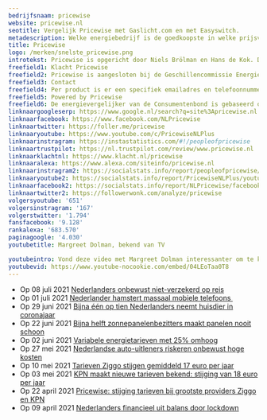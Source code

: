 ```yaml
---
bedrijfsnaam: pricewise  
website: pricewise.nl   
seotitle: Vergelijk Pricewise met Gaslicht.com en met Easyswitch.   
metadescription: Welke energiebedrijf is de goedkoopste in welke prijsvergelijker? Easyswitch vs Pricewise vs Gaslicht.com      
title: Pricewise  
logo: /merken/snelste_pricewise.png  
introtekst: Pricewise is opgericht door Niels Brölman en Hans de Kok. De oprichting vond plaats in 2006. Het bedrijf is in meerdere landen actief. Volgens eigen zeggen is Pricewise de grootste overstapservice voor energie in Europa. Ze organiseren vaak 'energiecollectieven' in zo'n collectief verzamelen mensen zicht die gezamenlijk, onder leiding van Pricewise op zoek gaan naar een nieuwe enegieleverancier. Samen kunnen ze uiteraard de energietarieven flink uitonderhandelen. De website van Pricewise is in de periode van 2015-2021 vier keer uitgeroepen tot website van het jaar. Naast de 'Website van het jaar' is Pricewise enkele malen genomineerd voor zowel de Gouden Loekie en de Loden Loekie. Flinke prestaties! Er werken ruim 70 medewerkers bij het bedrijf waar je terecht kunt voor het vergelijken van energie, elektrische fietsen, verzekeringen, internet & tv en geldleningen.  
freefield1: Klacht Pricewise  
freefield2: Pricewise is aangesloten bij de Geschillencommissie Energie. De geschillencommissie behandelt klachten van consumenten bij energiebedrijven en netwerkbedrijven. Of de geschillencommissie ook klachten behandelt over energievergelijkers is voor mij onduidelijk.  
freefield3: Contact  
freefield4: Per product is er een specifiek emailadres en telefoonnummer beschikbaar. Ook kan je met Pricewise whatsappen.  
freefield5: Powered by Pricewise  
freefield6: De energievergelijker van de Consumentenbond is gebaseerd op de techniek van Pricewise. Ook energievergelijken.nl en energieleveranciers.nl lijken op de code van Pricewise gebaseerd te zijn. Dus neem aan dat het dezelfde 'Vergelijk engine' is.  
linknaargoogleserp: https://www.google.nl/search?q=site%3Apricewise.nl  
linknaarfacebook: https://www.facebook.com/NLPricewise  
linknaartwitter: https://foller.me/pricewise  
linknaaryoutube: https://www.youtube.com/c/PricewiseNLPlus  
linknaarinstragram: https://instastatistics.com/#!/peopleofpricewise  
linknaartrustpilot: https://nl.trustpilot.com/review/www.pricewise.nl  
linknaarklachtnl: https://www.klacht.nl/pricewise  
linknaaralexa: https://www.alexa.com/siteinfo/pricewise.nl  
linknaarinstragram2: https://socialstats.info/report/peopleofpricewise/instagram  
linknaaryoutube2: https://socialstats.info/report/PricewiseNLPlus/youtube  
linknaarfacebook2: https://socialstats.info/report/NLPricewise/facebook  
linknaartwitter2: https://followerwonk.com/analyze/pricewise  
volgersyoutube: '651'  
volgersinstragram: '167'  
volgerstwitter: '1.794'  
fansfacebook: '9.128'  
rankalexa: '683.570'  
paginagoogle: '4.030'  
youtubetitle: Margreet Dolman, bekend van TV  

youtubeintro: Vond deze video met Margreet Dolman interessanter om te kijken dan de commercials.Verder weinig interessante Youtube videos bij Pricewise.  
youtubevid: https://www.youtube-nocookie.com/embed/04LEoTaa0T8  
---
```


 


- Op 08 juli 2021 [Nederlanders onbewust niet-verzekerd op reis](https://www.pricewise.nl/blog/nederlanders-onbewust-onverzekerd-op-reis/)
- Op 01 juli 2021 [Nederlander hamstert massaal mobiele telefoons ](https://www.pricewise.nl/blog/nederlander-hamstert-massaal-mobieltjes/)
- Op 29 juni 2021 [Bijna één op tien Nederlanders neemt huisdier in coronajaar](https://www.pricewise.nl/blog/een-op-tien-neemt-huisdier-in-coronajaar/)
- Op 22 juni 2021 [Bijna helft zonnepanelenbezitters maakt panelen nooit schoon](https://www.pricewise.nl/blog/rendementsverlies-door-vogelpoep/)
- Op 02 juni 2021 [Variabele energietarieven met 25% omhoog](https://www.pricewise.nl/blog/stijging-tarieven-25-procent/)
- Op 27 mei 2021 [Nederlandse auto-uitleners riskeren onbewust hoge kosten](https://www.pricewise.nl/blog/auto-uitleners-riskeren-onbewust-hoge-kosten/)
- Op 10 mei 2021 [Tarieven Ziggo stijgen gemiddeld 17 euro per jaar](https://www.pricewise.nl/blog/tariefstijging-ziggo-gemiddeld-17-euro-per-jaar/)
- Op 03 mei 2021 [KPN maakt nieuwe tarieven bekend: stijging van 18 euro per jaar](https://www.pricewise.nl/blog/nieuwe-tarieven-bekend-kpn/)
- Op 22 april 2021 [Pricewise: stijging tarieven bij grootste providers Ziggo en KPN](https://www.pricewise.nl/blog/stijging-tarieven-telecom-2021/)
- Op 09 april 2021 [Nederlanders financieel uit balans door lockdown](https://www.pricewise.nl/blog/financieel-uit-balans-door-lockdown/)
